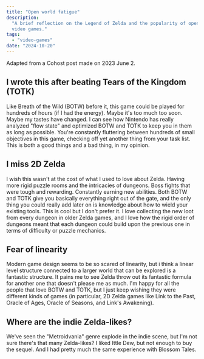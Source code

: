 ```yaml
---
title: "Open world fatigue"
description:
  "A brief reflection on the Legend of Zelda and the popularity of open world
  video games."
tags:
  - "video-games"
date: "2024-10-20"
---
```


Adapted from a Cohost post made on 2023 June 2.

## I wrote this after beating Tears of the Kingdom (TOTK)

Like Breath of the Wild (BOTW) before it, this game could be played for hundreds
of hours (if I had the energy). Maybe it's too much too soon. Maybe my tastes
have changed. I can see how Nintendo has really analyzed "flow state" and
optimized BOTW and TOTK to keep you in them as long as possible. You're
constantly fluttering between hundreds of small objectives in this game,
checking off yet another thing from your task list. This is both a good things
and a bad thing, in my opinion.

## I miss 2D Zelda

I wish this wasn't at the cost of what I used to love about Zelda. Having more
rigid puzzle rooms and the intricacies of dungeons. Boss fights that were tough
and rewarding. Constantly earning new abilities. Both BOTW and TOTK give you
basically everything right out of the gate, and the only thing you could really
add later on is knowledge about how to wield your existing tools. This is cool
but I don't prefer it. I love collecting the new loot from every dungeon in
older Zelda games, and I love how the rigid order of dungeons meant that each
dungeon could build upon the previous one in terms of difficulty or puzzle
mechanics.

## Fear of linearity

Modern game design seems to be so scared of linearity, but i think a linear
level structure connected to a larger world that can be explored is a fantastic
structure. It pains me to see Zelda throw out its fantastic formula for another
one that doesn't please me as much. I'm happy for all the people that love BOTW
and TOTK, but I just keep wishing they were different kinds of games (in
particular, 2D Zelda games like Link to the Past, Oracle of Ages, Oracle of
Seasons, and Link's Awakening).

## Where are the indie Zelda-likes?

We've seen the "Metroidvania" genre explode in the indie scene, but I'm not sure
there's that many Zelda-likes? I liked Ittle Dew, but not enough to buy the
sequel. And I had pretty much the same experience with Blossom Tales.
